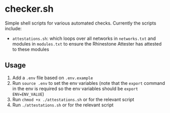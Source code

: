 # checker.sh

Simple shell scripts for various automated checks. Currently the scripts include:

- `attestations.sh`: which loops over all networks in `networks.txt` and modules in `modules.txt` to ensure the Rhinestone Attester has attested to these modules

## Usage

1. Add a `.env` file based on `.env.example`
2. Run `source .env` to set the env variables (note that the `export` command in the env is required so the env variables should be `export ENV=ENV_VALUE`)
3. Run `chmod +x ./attestations.sh` or for the relevant script
4. Run `./attestations.sh` or for the relevant script
